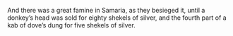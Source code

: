 And there was a great famine in Samaria, as they besieged it, until a donkey’s head was sold for eighty shekels of silver, and the fourth part of a kab of dove’s dung for five shekels of silver.

